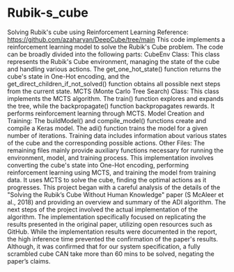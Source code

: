 # Rubik-s_cube
Solving Rubik's cube using Reinforcement Learning
Reference: https://github.com/azaharyan/DeepCube/tree/main
This code implements a reinforcement learning model to solve the Rubik's Cube problem. The
code can be broadly divided into the following parts:
CubeEnv Class: This class represents the Rubik's Cube environment, managing the state of
the cube and handling various actions. The get_one_hot_state() function returns the cube's
state in One-Hot encoding, and the get_direct_children_if_not_solved() function obtains all
possible next steps from the current state.
MCTS (Monte Carlo Tree Search) Class: This class implements the MCTS algorithm. The
train() function explores and expands the tree, while the backpropagate() function
backpropagates rewards. It performs reinforcement learning through MCTS.
Model Creation and Training: The buildModel() and compile_model() functions create and
compile a Keras model. The adi() function trains the model for a given number of iterations.
Training data includes information about various states of the cube and the corresponding
possible actions.
Other Files: The remaining files mainly provide auxiliary functions necessary for running the
environment, model, and training process.
This implementation involves converting the cube's state into One-Hot encoding, performing
reinforcement learning using MCTS, and training the model from training data. It uses MCTS to
solve the cube, finding the optimal actions as it progresses.
This project began with a careful analysis of the details of the "Solving the Rubik’s Cube Without
Human Knowledge" paper (S McAleer et al., 2018) and providing an overview and summary of
the ADI algorithm.
The next steps of the project involved the actual implementation of the algorithm. The
implementation specifically focused on replicating the results presented in the original paper,
utilizing open resources such as GitHub.
While the implementation results were documented in the report, the high inference time
prevented the confirmation of the paper's results. Although, it was confirmed that for our system
specification, a fully scrambled cube CAN take more than 60 mins to be solved, negating the
paper’s claims.

